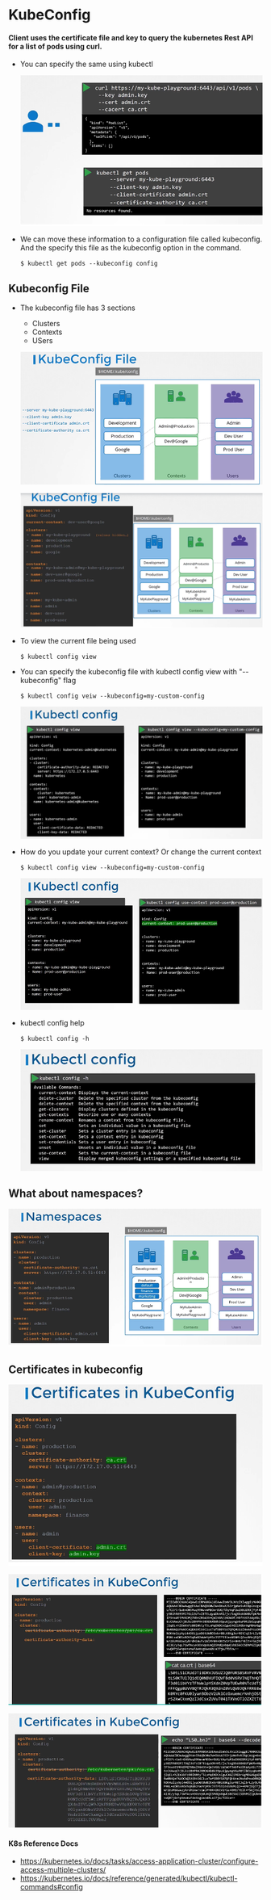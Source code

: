 # KubeConfig 

#### Client uses the certificate file and key to query the kubernetes Rest API for a list of pods using curl.
- You can specify the same using kubectl

  ![kc1](../images/kc1.PNG)
  
- We can move these information to a configuration file called kubeconfig. And the specify this file as the kubeconfig option in the command.
  ```
  $ kubectl get pods --kubeconfig config
  ```
  
## Kubeconfig File
- The kubeconfig file has 3 sections
  - Clusters
  - Contexts
  - USers
  
  ![kc4](../images/kc4.PNG)
  
  ![kc5](../images/kc5.PNG)
  
- To view the current file being used
  ```
  $ kubectl config view
  ```
- You can specify the kubeconfig file with kubectl config view with "--kubeconfig" flag
  ```
  $ kubectl config veiw --kubeconfig=my-custom-config
  ```
  
  ![kc6](../images/kc6.PNG)
  
- How do you update your current context? Or change the current context
  ```
  $ kubectl config view --kubeconfig=my-custom-config
  ```
  
  ![kc7](../images/kc7.PNG)
  
- kubectl config help
  ```
  $ kubectl config -h
  ```
  
  ![kc8](../images/kc8.PNG)
  
## What about namespaces?

  ![kc9](../images/kc9.PNG)
 
## Certificates in kubeconfig

  ![kc10](../images/kc10.PNG)
 
  ![kc12](../images/kc12.PNG)
  
  ![kc11](../images/kc11.PNG)
 
#### K8s Reference Docs
- https://kubernetes.io/docs/tasks/access-application-cluster/configure-access-multiple-clusters/
- https://kubernetes.io/docs/reference/generated/kubectl/kubectl-commands#config
